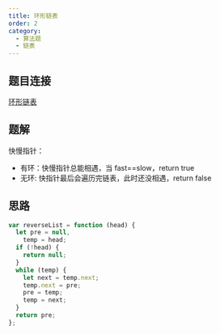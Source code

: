 ```yaml
---
title: 环形链表
order: 2
category:
  - 算法题
  - 链表
---
```


## 题目连接

[环形链表](https://leetcode.cn/problems/linked-list-cycle/)

## 题解

快慢指针：

- 有环：快慢指针总能相遇，当 fast==slow，return true
- 无环: 快指针最后会遍历完链表，此时还没相遇，return false

## 思路

```js
var reverseList = function (head) {
  let pre = null,
    temp = head;
  if (!head) {
    return null;
  }
  while (temp) {
    let next = temp.next;
    temp.next = pre;
    pre = temp;
    temp = next;
  }
  return pre;
};
```
